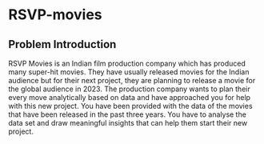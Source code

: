 # RSVP-movies
## Problem Introduction
RSVP Movies is an Indian film production company which has produced many super-hit movies. They have usually released movies for the Indian audience but for their next project, they are planning to release a movie for the global audience in 2023.
The production company wants to plan their every move analytically based on data and have approached you for help with this new project. You have been provided with the data of the movies that have been released in the past three years. You have to analyse the data set and draw meaningful insights that can help them start their new project. 
